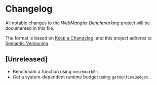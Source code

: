 # Changelog

All notable changes to the _WebMangler Benchmarking_ project will be documented
in this file.

The format is based on [Keep a Changelog], and this project adheres to [Semantic
Versioning].

## [Unreleased]

- Benchmark a function using `benchmarkFn`.
- Get a system-dependent runtime budget using `getRuntimeBudget`.

[keep a changelog]: https://keepachangelog.com/en/1.0.0/ "Keep a CHANGELOG"
[semantic versioning]: https://semver.org/spec/v2.0.0.html "Semantic versioning"
